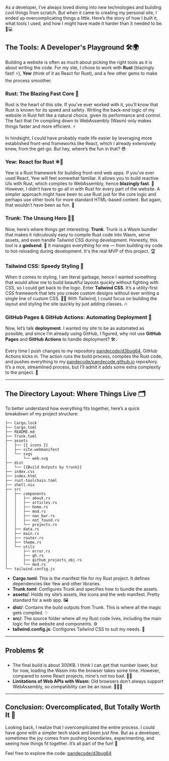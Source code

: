 As a developer, I’ve always loved diving into new technologies and building cool things from scratch. But when it came to creating my personal site, I ended up overcomplicating things a little. Here’s the story of how I built it, what tools I used, and how I might have made it harder than it needed to be. 🤔💻

## The Tools: A Developer's Playground 🛠️🌍

Building a website is often as much about picking the right tools as it is about writing the code. For my site, I chose to work with **Rust** (blazingly fast! ⚡), **Yew** (think of it as React for Rust), and a few other gems to make the process smoother. 

### **Rust**: The Blazing Fast Core 🚀

Rust is the heart of this site. If you’ve ever worked with it, you’ll know that Rust is known for its speed and safety. Writing the back-end logic of my website in Rust felt like a natural choice, given its performance and control. The fact that I’m compiling down to WebAssembly (Wasm) only makes things faster and more efficient. ⚡

In hindsight, I could have probably made life easier by leveraging more established front-end frameworks like React, which I already extensively knew, from the get-go. But hey, where’s the fun in that? 😎

### **Yew**: React for Rust ⚛️🔧

Yew is a Rust framework for building front-end web apps. If you’ve ever used React, Yew will feel somewhat familiar. It allows you to build reactive UIs with Rust, which compiles to WebAssembly, hence **blazingly fast**. 💨 However, I didn’t have to go all in with Rust for every part of the website. A simpler approach might have been to use Rust just for the core logic and perhaps use other tools for more standard HTML-based content. But again, that wouldn’t have been as fun. 🤪

### **Trunk**: The Unsung Hero 🦸‍♂️

Now, here’s where things get interesting: **Trunk**. Trunk is a Wasm bundler that makes it ridiculously easy to compile Rust code into Wasm, serve assets, and even handle Tailwind CSS during development. Honestly, this tool is a **godsend**. 🙌 It manages everything for me — from building my code to hot-reloading during development. It's the real MVP of this project. 🏆

### **Tailwind CSS**: Speedy Styling 🎨

When it comes to styling, I am literal garbage, hence I wanted something that would allow me to build beautiful layouts quickly without fighting with CSS, so I could get back to the logic. Enter **Tailwind CSS**. It’s a utility-first CSS framework that lets you create custom designs without ever writing a single line of custom CSS. 🧑‍🎨 With Tailwind, I could focus on building the layout and styling the site quickly by just adding classes. 🔥

### **GitHub Pages & GitHub Actions**: Automating Deployment 🤖

Now, let’s talk **deployment**. I wanted my site to be as automated as possible, and since I’m already using GitHub, I figured, why not use **GitHub Pages** and **GitHub Actions** to handle deployment? 🛠️💡

Every time I push changes to my repository [pandecode/d3bug64](https://github.com/pandecode/d3bug64), GitHub Actions kicks in. The action runs the build process, compiles the Rust code, and pushes everything to my [pandecode/pandecode.github.io](https://github.com/pandecode/pandecode.github.io) repository. It’s a nice, streamlined process, but I’ll admit it adds some extra complexity to the project. 🔄

---

## The Directory Layout: Where Things Live 🗂️

To better understand how everything fits together, here’s a quick breakdown of my project structure:

```
├── Cargo.lock
├── Cargo.toml
├── README.md
├── Trunk.toml
├── assets
│   ├── {{ icons }}
│   ├── site.webmanifest
│   └── svgs
│       └── web.svg
├── dist
│   └── {{Build Outputs by trunk}}
├── index.css
├── index.html
├── rust-toolchain.toml
├── shell.nix
├── src
│   ├── components
│   │   ├── about.rs
│   │   ├── articles.rs
│   │   ├── home.rs
│   │   ├── mod.rs
│   │   ├── nav_bar.rs
│   │   ├── not_found.rs
│   │   └── projects.rs
│   ├── data.rs
│   ├── main.rs
│   ├── router.rs
│   ├── theme.rs
│   └── utils
│       ├── error.rs
│       ├── gh.rs
│       ├── github_projects_obj.rs
│       └── mod.rs
└── tailwind.config.js
```

- **Cargo.toml**: This is the manifest file for my Rust project. It defines dependencies like Yew and other libraries.
- **Trunk.toml**: Configures Trunk and specifies how to bundle the assets.
- **assets/**: Holds my site’s assets, like icons and the web manifest. Pretty standard for a web app. 🖼️
- **dist/**: Contains the build outputs from Trunk. This is where all the magic gets compiled. ✨
- **src/**: The source folder where all my Rust code lives, including the main logic for the website and components. ⚙️
- **tailwind.config.js**: Configures Tailwind CSS to suit my needs. 🎨

---

## Problems 🛠️

- The final build is about 300KB. I think I can get that number lower, but for now, loading the Wasm into the browser takes some time. However, compared to some React projects, mine's not too bad. 🤷‍♂️
- **Limitations of Web APIs with Wasm**: Old browsers don’t always support WebAssembly, so compatibility can be an issue. 🧑‍💻❌

---

## Conclusion: Overcomplicated, But Totally Worth It 🏁

Looking back, I realize that I overcomplicated the entire process. I could have gone with a simpler tech stack and been just fine. But as a developer, sometimes the joy comes from pushing boundaries, experimenting, and seeing how things fit together. It’s all part of the fun! 🎉

Feel free to explore the code:
[pandecode/d3bug64](https://github.com/pandecode/d3bug64)
